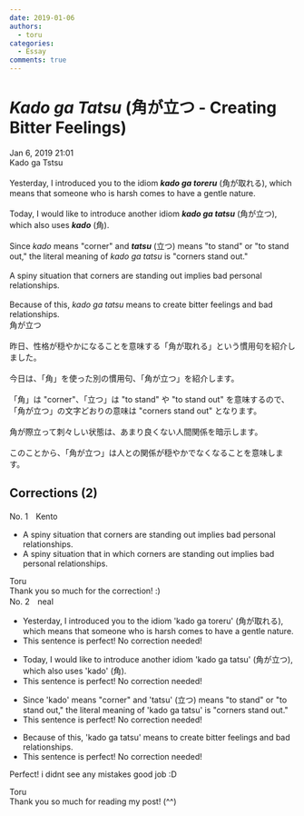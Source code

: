 ```yaml
---
date: 2019-01-06
authors:
  - toru
categories:
  - Essay
comments: true
---
```


# <strong><em>Kado ga Tatsu</strong></em> (角が立つ - Creating Bitter Feelings)
<div class="date">Jan 6, 2019 21:01</div>
<div id="post"><div id="body_show_ori">
Kado ga Tstsu<br/><br/>Yesterday, I introduced you to the idiom <strong><em>kado ga toreru</em></strong> (角が取れる), which means that someone who is harsh comes to have a gentle nature.<br/><br/>Today, I would like to introduce another idiom <strong><em>kado ga tatsu</em></strong> (角が立つ), which also uses <strong><em>kado</em></strong> (角).<br/><br/>Since <em>kado</em> means "corner" and <strong><em>tatsu</em></strong> (立つ) means "to stand" or "to stand out," the literal meaning of <em>kado ga tatsu</em> is "corners stand out."<br/><br/>A spiny situation that corners are standing out implies bad personal relationships.<br/><br/>Because of this, <em>kado ga tatsu</em> means to create bitter feelings and bad relationships.
</div></div>

<!-- more -->

<div id="post_ja"><div id="body_show_mo">
角が立つ<br/><br/>昨日、性格が穏やかになることを意味する「角が取れる」という慣用句を紹介しました。<br/><br/>今日は、「角」を使った別の慣用句、「角が立つ」を紹介します。<br/><br/>「角」は "corner"、「立つ」は "to stand" や "to stand out" を意味するので、「角が立つ」の文字どおりの意味は "corners stand out" となります。<br/><br/>角が際立って刺々しい状態は、あまり良くない人間関係を暗示します。<br/><br/>このことから、「角が立つ」は人との関係が穏やかでなくなることを意味します。
</div></div>

## Corrections (2)
<div id="block"><div class="first_name"> No. 1　<span class="just_name">Kento</span></div><div id="block2">
<ul class="correction_field">
<li class="incorrect">A spiny situation that corners are standing out implies bad personal relationships.</li>
<li class="corrected correct">
A spiny situation <span class="sline">that</span> <span class="f_blue">in which</span> corners are standing out implies bad personal relationships.
</li>
</ul>
</div><div class="name"><span class="just_name">Toru</span><br>
Thank you so much for the correction! :)
</div>
</div>
<div id="block"><div class="first_name"> No. 2　<span class="just_name">neal</span></div><div id="block2">
<ul class="correction_field">
<li class="incorrect">Yesterday, I introduced you to the idiom 'kado ga toreru' (角が取れる), which means that someone who is harsh comes to have a gentle nature.</li>
<li class="corrected perfect">This sentence is perfect! No correction needed!</li>
</ul>
<ul class="correction_field">
<li class="incorrect">Today, I would like to introduce another idiom 'kado ga tatsu' (角が立つ), which also uses 'kado' (角).</li>
<li class="corrected perfect">This sentence is perfect! No correction needed!</li>
</ul>
<ul class="correction_field">
<li class="incorrect">Since 'kado' means "corner" and 'tatsu' (立つ) means "to stand" or "to stand out," the literal meaning of 'kado ga tatsu' is "corners stand out."</li>
<li class="corrected perfect">This sentence is perfect! No correction needed!</li>
</ul>
<ul class="correction_field">
<li class="incorrect">Because of this, 'kado ga tatsu' means to create bitter feelings and bad relationships.</li>
<li class="corrected perfect">This sentence is perfect! No correction needed!</li>
</ul>
<p class="comment_small">
 Perfect! i didnt see any mistakes good job :D
</p>

</div><div class="name"><span class="just_name">Toru</span><br>
Thank you so much for reading my post! (^^)
</div>
</div>
